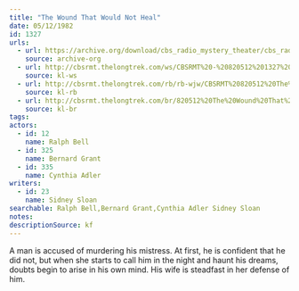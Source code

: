 ```yaml
---
title: "The Wound That Would Not Heal"
date: 05/12/1982
id: 1327
urls: 
  - url: https://archive.org/download/cbs_radio_mystery_theater/cbs_radio_mystery_theater-1301-1350.zip/cbs_radio_mystery_theater-1301-1350%2Fcbsrmt_1327_wound_that_would_not_heal.mp3
    source: archive-org
  - url: http://cbsrmt.thelongtrek.com/ws/CBSRMT%20-%20820512%201327%20The%20Wound%20That%20Would%20Not%20Heal_ws.mp3
    source: kl-ws
  - url: http://cbsrmt.thelongtrek.com/rb/rb-wjw/CBSRMT%20820512%20The%20Wound%20That%20Would%20Not%20Heal_wjw.mp3
    source: kl-rb
  - url: http://cbsrmt.thelongtrek.com/br/820512%20The%20Wound%20That%20Would%20Not%20Heal-WBBM.mp3
    source: kl-br
tags: 
actors:  
  - id: 12
    name: Ralph Bell  
  - id: 325
    name: Bernard Grant  
  - id: 335
    name: Cynthia Adler
writers:  
  - id: 23
    name: Sidney Sloan
searchable: Ralph Bell,Bernard Grant,Cynthia Adler Sidney Sloan
notes: 
descriptionSource: kf
---
```

A man is accused of murdering his mistress. At first, he is confident that he did not, but when she starts to call him in the night and haunt his dreams, doubts begin to arise in his own mind. His wife is steadfast in her defense of him.